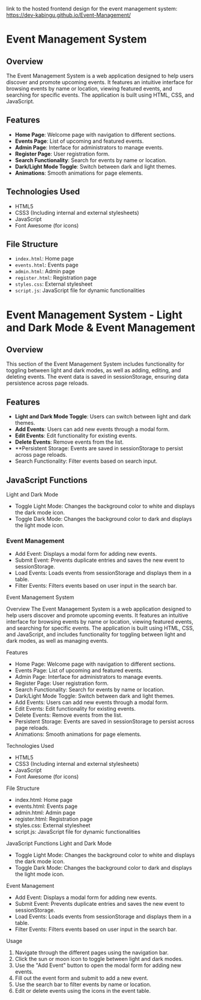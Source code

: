 link to the hosted frontend design for the event management system:
https://dev-kabingu.github.io/Event-Management/


# Event Management System

## Overview
The Event Management System is a web application designed to help users discover and promote upcoming events. It features an intuitive interface for browsing events by name or location, viewing featured events, and searching for specific events. The application is built using HTML, CSS, and JavaScript.

## Features
- **Home Page**: Welcome page with navigation to different sections.
- **Events Page**: List of upcoming and featured events.
- **Admin Page**: Interface for administrators to manage events.
- **Register Page**: User registration form.
- **Search Functionality**: Search for events by name or location.
- **Dark/Light Mode Toggle**: Switch between dark and light themes.
- **Animations**: Smooth animations for page elements.

## Technologies Used
- HTML5
- CSS3 (Including internal and external stylesheets)
- JavaScript
- Font Awesome (for icons)

## File Structure
- `index.html`: Home page
- `events.html`: Events page
- `admin.html`: Admin page
- `register.html`: Registration page
- `styles.css`: External stylesheet
- `script.js`: JavaScript file for dynamic functionalities

# Event Management System - Light and Dark Mode & Event Management

## Overview
This section of the Event Management System includes functionality for toggling between light and dark modes, as well as adding, editing, and deleting events. The event data is saved in sessionStorage, ensuring data persistence across page reloads.

## Features
- **Light and Dark Mode Toggle**: Users can switch between light and dark themes.
- **Add Events**: Users can add new events through a modal form.
- **Edit Events**: Edit functionality for existing events.
- **Delete Events**: Remove events from the list.
- **Persistent Storage: Events are saved in sessionStorage to persist across page reloads.
- Search Functionality: Filter events based on search input.

## JavaScript Functions
Light and Dark Mode
- Toggle Light Mode: Changes the background color to white and displays the dark mode icon.
- Toggle Dark Mode: Changes the background color to dark and displays the light mode icon.

### Event Management
- Add Event: Displays a modal form for adding new events.
- Submit Event: Prevents duplicate entries and saves the new event to sessionStorage.
- Load Events: Loads events from sessionStorage and displays them in a table.
- Filter Events: Filters events based on user input in the search bar.


Event Management System

Overview
The Event Management System is a web application designed to help users discover and promote upcoming events. It features an intuitive interface for browsing events by name or location, viewing featured events, and searching for specific events. The application is built using HTML, CSS, and JavaScript, and includes functionality for toggling between light and dark modes, as well as managing events.

Features
- Home Page: Welcome page with navigation to different sections.
- Events Page: List of upcoming and featured events.
- Admin Page: Interface for administrators to manage events.
- Register Page: User registration form.
- Search Functionality: Search for events by name or location.
- Dark/Light Mode Toggle: Switch between dark and light themes.
- Add Events: Users can add new events through a modal form.
- Edit Events: Edit functionality for existing events.
- Delete Events: Remove events from the list.
- Persistent Storage: Events are saved in sessionStorage to persist across page reloads.
- Animations: Smooth animations for page elements.

Technologies Used
- HTML5
- CSS3 (Including internal and external stylesheets)
- JavaScript
- Font Awesome (for icons)

File Structure
- index.html: Home page
- events.html: Events page
- admin.html: Admin page
- register.html: Registration page
- styles.css: External stylesheet
- script.js: JavaScript file for dynamic functionalities

JavaScript Functions
Light and Dark Mode
- Toggle Light Mode: Changes the background color to white and displays the dark mode icon.
- Toggle Dark Mode: Changes the background color to dark and displays the light mode icon.

Event Management
- Add Event: Displays a modal form for adding new events.
- Submit Event: Prevents duplicate entries and saves the new event to sessionStorage.
- Load Events: Loads events from sessionStorage and displays them in a table.
- Filter Events: Filters events based on user input in the search bar.



Usage
1. Navigate through the different pages using the navigation bar.
2. Click the sun or moon icon to toggle between light and dark modes.
3. Use the "Add Event" button to open the modal form for adding new events.
4. Fill out the event form and submit to add a new event.
5. Use the search bar to filter events by name or location.
6. Edit or delete events using the icons in the event table.


